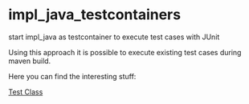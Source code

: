 # impl_java_testcontainers

start impl_java as testcontainer to execute test cases with JUnit


Using this approach it is possible to execute existing test cases during maven build.

Here you can find the interesting stuff:

[Test Class](src/test/com/example/demo/)
